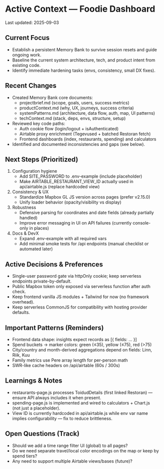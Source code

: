 # Active Context — Foodie Dashboard

Last updated: 2025-09-03

## Current Focus
- Establish a persistent Memory Bank to survive session resets and guide ongoing work.
- Baseline the current system architecture, tech, and product intent from existing code.
- Identify immediate hardening tasks (envs, consistency, small DX fixes).

## Recent Changes
- Created Memory Bank core documents:
  - projectbrief.md (scope, goals, users, success metrics)
  - productContext.md (why, UX, journeys, success criteria)
  - systemPatterns.md (architecture, data flow, auth, map, UI patterns)
  - techContext.md (stack, deps, envs, structure, setup)
- Reviewed key code paths:
  - Auth cookie flow (login/logout + isAuthenticated)
  - Airtable proxy enrichment (Tegevused + batched Restoran fetch)
  - Frontend dashboards (index, restaurants, spending) and calculators
- Identified and documented inconsistencies and gaps (see below).

## Next Steps (Prioritized)
1. Configuration hygiene
   - Add SITE_PASSWORD to .env-example (include placeholder)
   - Make AIRTABLE_RESTAURANT_VIEW_ID actually used in api/airtable.js (replace hardcoded view)
2. Consistency & UX
   - Standardize Mapbox GL JS version across pages (prefer v2.15.0)
   - Unify loader behavior (opacity/visibility vs display)
3. Robustness
   - Defensive parsing for coordinates and date fields (already partially handled)
   - Improve error messaging in UI on API failures (currently console-only in places)
4. Docs & DevX
   - Expand .env-example with all required vars
   - Add minimal smoke tests for /api endpoints (manual checklist or automated later)

## Active Decisions & Preferences
- Single-user password gate via httpOnly cookie; keep serverless endpoints private-by-default.
- Public Mapbox token only exposed via serverless function after auth check.
- Keep frontend vanilla JS modules + Tailwind for now (no framework overhead).
- Keep serverless CommonJS for compatibility with hosting provider defaults.

## Important Patterns (Reminders)
- Frontend data shape: insights expect records as [{ fields: ... }]
- Spend buckets → marker colors: green (≤35), yellow (≤75), red (>75)
- City/country and month-derived aggregations depend on fields: Linn, Riik, Kuu
- Family metrics use Pere array length for per-person math
- SWR-like cache headers on /api/airtable (60s / 300s)

## Learnings & Notes
- restaurants-page.js processes ToidudDetails (first linked Restoran) — ensure API always includes it when present.
- spending-page.js is implemented and wired to calculators + Chart.js (not just a placeholder).
- View ID is currently hardcoded in api/airtable.js while env var name implies configurability — fix to reduce brittleness.

## Open Questions (Track)
- Should we add a time range filter UI (global) to all pages?
- Do we need separate travel/local color encodings on the map or keep by spend tiers?
- Any need to support multiple Airtable views/bases (future)?
